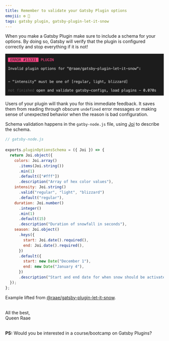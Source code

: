 ```yaml
---
title: Remember to validate your Gatsby Plugin options
emojii: ⚙️ 📐
tags: gatsby plugin, gatsby-plugin-let-it-snow
---
```


When you make a Gatsby Plugin make sure to include a schema for your options. By doing so, Gatsby will verify that the plugin is configured correctly and stop everything if it is not!

![Options Error](./option-error.jpg)

Users of your plugin will thank you for this immediate feedback. It saves them from reading through obscure `undefined` error messages or making sense of unexpected behavior when the reason is bad configuration.

Schema validation happens in the `gatby-node.js` file, using [Joi](https://joi.dev) to describe the schema.

```js
// gatsby-node.js

exports.pluginOptionsSchema = ({ Joi }) => {
  return Joi.object({
    colors: Joi.array()
      .items(Joi.string())
      .min(1)
      .default(["#fff"])
      .description("Array of hex color values"),
    intensity: Joi.string()
      .valid("regular", "light", "blizzard")
      .default("regular"),
    duration: Joi.number()
      .integer()
      .min(1)
      .default(15)
      .description("Duration of snowfall in seconds"),
    season: Joi.object()
      .keys({
        start: Joi.date().required(),
        end: Joi.date().required(),
      })
      .default({
        start: new Date("December 1"),
        end: new Date("January 4"),
      })
      .description("Start and end date for when snow should be activated"),
  });
};
```

Example lifted from [@raae/gatsby-plugin-let-it-snow](https://github.com/queen-raae/gatsby-plugin-let-it-snow/blob/main/plugin/gatsby-node.js).

&nbsp;  
All the best,  
Queen Raae

&nbsp;  
**PS:** Would you be interested in a course/bootcamp on Gatsby Plugins?
